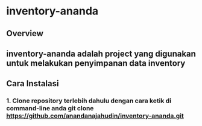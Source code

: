 # inventory-ananda

## Overview
## inventory-ananda adalah project yang digunakan untuk melakukan penyimpanan data inventory

## Cara Instalasi
### 1. Clone repository terlebih dahulu dengan cara ketik di command-line anda git clone https://github.com/anandanajahudin/inventory-ananda.git
